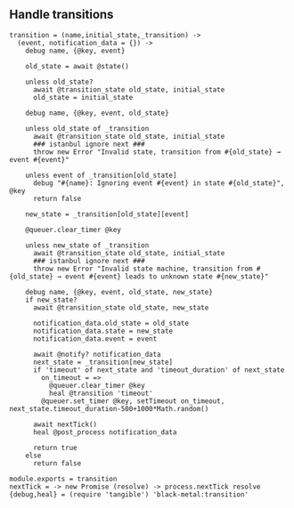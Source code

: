 Handle transitions
------------------

    transition = (name,initial_state,_transition) ->
      (event, notification_data = {}) ->
        debug name, {@key, event}

        old_state = await @state()

        unless old_state?
          await @transition_state old_state, initial_state
          old_state = initial_state

        debug name, {@key, event, old_state}

        unless old_state of _transition
          await @transition_state old_state, initial_state
          ### istanbul ignore next ###
          throw new Error "Invalid state, transition from #{old_state} → event #{event}"

        unless event of _transition[old_state]
          debug "#{name}: Ignoring event #{event} in state #{old_state}", @key
          return false

        new_state = _transition[old_state][event]

        @queuer.clear_timer @key

        unless new_state of _transition
          await @transition_state old_state, initial_state
          ### istanbul ignore next ###
          throw new Error "Invalid state machine, transition from #{old_state} → event #{event} leads to unknown state #{new_state}"

        debug name, {@key, event, old_state, new_state}
        if new_state?
          await @transition_state old_state, new_state

          notification_data.old_state = old_state
          notification_data.state = new_state
          notification_data.event = event

          await @notify? notification_data
          next_state = _transition[new_state]
          if 'timeout' of next_state and 'timeout_duration' of next_state
            on_timeout = =>
              @queuer.clear_timer @key
              heal @transition 'timeout'
            @queuer.set_timer @key, setTimeout on_timeout, next_state.timeout_duration-500+1000*Math.random()

          await nextTick()
          heal @post_process notification_data

          return true
        else
          return false

    module.exports = transition
    nextTick = -> new Promise (resolve) -> process.nextTick resolve
    {debug,heal} = (require 'tangible') 'black-metal:transition'
